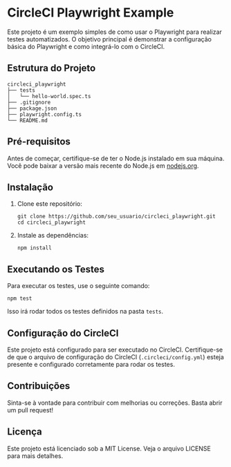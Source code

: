 # CircleCI Playwright Example

Este projeto é um exemplo simples de como usar o Playwright para realizar testes automatizados. O objetivo principal é demonstrar a configuração básica do Playwright e como integrá-lo com o CircleCI.

## Estrutura do Projeto

```
circleci_playwright
├── tests
│   └── hello-world.spec.ts
├── .gitignore
├── package.json
├── playwright.config.ts
└── README.md
```

## Pré-requisitos

Antes de começar, certifique-se de ter o Node.js instalado em sua máquina. Você pode baixar a versão mais recente do Node.js em [nodejs.org](https://nodejs.org/).

## Instalação

1. Clone este repositório:
   ```
   git clone https://github.com/seu_usuario/circleci_playwright.git
   cd circleci_playwright
   ```

2. Instale as dependências:
   ```
   npm install
   ```

## Executando os Testes

Para executar os testes, use o seguinte comando:
```
npm test
```

Isso irá rodar todos os testes definidos na pasta `tests`.

## Configuração do CircleCI

Este projeto está configurado para ser executado no CircleCI. Certifique-se de que o arquivo de configuração do CircleCI (`.circleci/config.yml`) esteja presente e configurado corretamente para rodar os testes.

## Contribuições

Sinta-se à vontade para contribuir com melhorias ou correções. Basta abrir um pull request!

## Licença

Este projeto está licenciado sob a MIT License. Veja o arquivo LICENSE para mais detalhes.